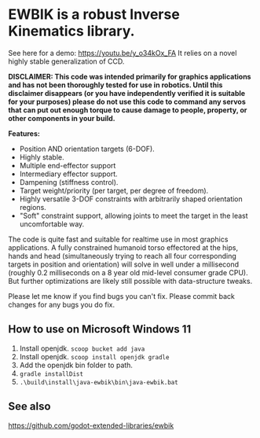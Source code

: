 # EWBIK is a robust Inverse Kinematics library.  
  
See here for a demo: https://youtu.be/y_o34kOx_FA It relies on a novel highly stable generalization of CCD.  

**DISCLAIMER: This code was intended primarily for graphics applications and has not been thoroughly tested for use in robotics. Until this disclaimer disappears (or you have independently verified it is suitable for your purposes) please do not use this code to command any servos that can put out enough torque to cause damage to people, property, or other components in your build.**

**Features:**

*   Position AND orientation targets (6-DOF).
*   Highly stable.
*   Multiple end-effector support
*   Intermediary effector support.
*   Dampening (stiffness control).
*   Target weight/priority (per target, per degree of freedom).
*   Highly versatile 3-DOF constraints with arbitrarily shaped orientation regions.
*   "Soft" constraint support, allowing joints to meet the target in the least uncomfortable way.

The code is quite fast and suitable for realtime use in most graphics applications. A fully constrained humanoid torso effectored at the hips, hands and head (simultaneously trying to reach all four corresponding targets in position and orientation) will solve in well under a millisecond (roughly 0.2 milliseconds on a 8 year old mid-level consumer grade CPU). But further optimizations are likely still possible with data-structure tweaks.  

Please let me know if you find bugs you can't fix. Please commit back changes for any bugs you do fix.

## How to use on Microsoft Windows 11

1. Install openjdk. `scoop bucket add java`
1. Install openjdk. `scoop install openjdk gradle`
1. Add the openjdk bin folder to path.
1. `gradle installDist`
1. `.\build\install\java-ewbik\bin\java-ewbik.bat`

## See also

https://github.com/godot-extended-libraries/ewbik
